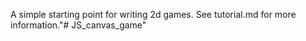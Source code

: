 
A simple starting point for writing 2d games. See tutorial.md for more information."# JS_canvas_game" 
